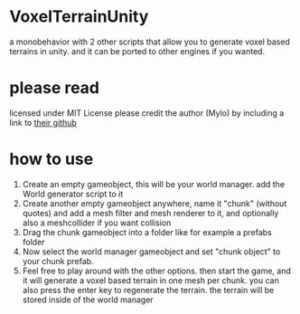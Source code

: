 # VoxelTerrainUnity
a monobehavior with 2 other scripts that allow you to generate voxel based terrains in unity. and it can be ported to other engines if you wanted.

# please read
licensed under MIT License
please credit the author (Mylo) by including a link to [their github](https://github.com/gitmylo/)

# how to use
1. Create an empty gameobject, this will be your world manager. add the World generator script to it
2. Create another empty gameobject anywhere, name it "chunk" (without quotes) and add a mesh filter and mesh renderer to it, and optionally also a meshcollider if you want collision
3. Drag the chunk gameobject into a folder like for example a prefabs folder
4. Now select the world manager gameobject and set "chunk object" to your chunk prefab.
5. Feel free to play around with the other options. then start the game, and it will generate a voxel based terrain in one mesh per chunk. you can also press the enter key to regenerate the terrain. the terrain will be stored inside of the world manager
